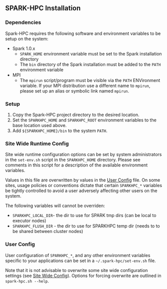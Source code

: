 SPARK-HPC Installation 
-------------------

### <a name="depend"></a>Dependencies

Spark-HPC requires the following software and environment variables to be setup
on the system:

* Spark 1.0.x
    - `SPARK_HOME` environment variable must be set to the Spark installation
      directory
    - The `bin` directory of the Spark installation must be added to the `PATH`
      environment variable
* MPI
    - The `mpirun` script/program must be visible via the `PATH`
      ENVironment variable. If your MPI distribution use a different name to
      `mpirun`, please set up an alias or symbolic link named `mpirun`.

### <a name="setup"></a> Setup

1. Copy the Spark-HPC project directory to the desired location.
2. Set the `SPARKHPC_HOME` and `SPARKHPC_ROOT` environment variables to the
   base location used above.
3. Add `${SPARKHPC_HOME}/bin` to the system `PATH`.

### <a name="site_conf"></a> Site Wide Runtime Config

Site wide runtime configuration options can be set by system administrators in
the `set-env.sh` script in the `SPARKHPC_HOME` directory. Please see comments in
this script for a description of the available environment variables.

Values in this file are overwritten by values in the [User Config](#user_conf)
file. On some sites, usage policies or conventions dictate that certain
`SPARKHPC_*`  variables be tightly controlled to avoid a user
adversely affecting other users on the system.

The following variables will cannot be overriden:

- `SPARKHPC_LOCAL_DIR`- the dir to use for SPARK tmp dirs (can be local to executor nodes)
- `SPARKHPC_FLUSH_DIR` - the dir to use for SPARKHPC temp dir (needs to to be shared between cluster nodes)

### <a name="user_conf"></a> User Config

User configuration of `SPARKHPC_*`,  and any other environment
variables specific to your applications can be set in a
`~/.spark-hpc/set-env.sh` file.

Note that it is not advisable to overwrite some site wide configuration
settings (see [Site Wide Config](#site_conf)). Options for forcing overwrite
are outlined in `spark-hpc.sh --help`.

